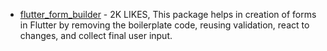 - [flutter_form_builder](https://pub.dev/packages/flutter_form_builder) - 2K LIKES, This package helps in creation of forms in Flutter by removing the boilerplate code, reusing validation, react to changes, and collect final user input.
